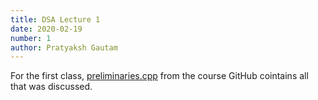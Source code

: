 ```yaml
---
title: DSA Lecture 1
date: 2020-02-19
number: 1
author: Pratyaksh Gautam
---
```


For the first class, [preliminaries.cpp](https://github.com/cvitatma/DSA/blob/master/01-preliminaries/preliminaries.cpp) from the course GitHub cointains all that was discussed.
